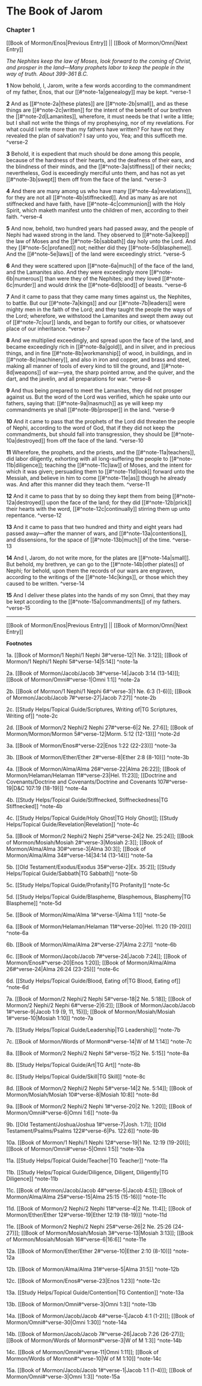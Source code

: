 # The Book of Jarom

### Chapter 1

[[Book of Mormon/Enos|Previous Entry]]  ||  [[Book of Mormon/Omni|Next Entry]]

*The Nephites keep the law of Moses, look forward to the coming of Christ, and prosper in the land—Many prophets labor to keep the people in the way of truth. About 399-361 B.C.*

**1**  Now behold, I, Jarom, write a few words according to the commandment of my father, Enos, that our [[#^note-1a|genealogy]] may be kept. ^verse-1

**2**  And as [[#^note-2a|these plates]] are [[#^note-2b|small]], and as these things are [[#^note-2c|written]] for the intent of the benefit of our brethren the [[#^note-2d|Lamanites]], wherefore, it must needs be that I write a little; but I shall not write the things of my prophesying, nor of my revelations. For what could I write more than my fathers have written? For have not they revealed the plan of salvation? I say unto you, Yea; and this sufficeth me. ^verse-2

**3**  Behold, it is expedient that much should be done among this people, because of the hardness of their hearts, and the deafness of their ears, and the blindness of their minds, and the [[#^note-3a|stiffness]] of their necks; nevertheless, God is exceedingly merciful unto them, and has not as yet [[#^note-3b|swept]] them off from the face of the land. ^verse-3

**4**  And there are many among us who have many [[#^note-4a|revelations]], for they are not all [[#^note-4b|stiffnecked]]. And as many as are not stiffnecked and have faith, have [[#^note-4c|communion]] with the Holy Spirit, which maketh manifest unto the children of men, according to their faith. ^verse-4

**5**  And now, behold, two hundred years had passed away, and the people of Nephi had waxed strong in the land. They observed to [[#^note-5a|keep]] the law of Moses and the [[#^note-5b|sabbath]] day holy unto the Lord. And they [[#^note-5c|profaned]] not; neither did they [[#^note-5d|blaspheme]]. And the [[#^note-5e|laws]] of the land were exceedingly strict. ^verse-5

**6**  And they were scattered upon [[#^note-6a|much]] of the face of the land, and the Lamanites also. And they were exceedingly more [[#^note-6b|numerous]] than were they of the Nephites; and they loved [[#^note-6c|murder]] and would drink the [[#^note-6d|blood]] of beasts. ^verse-6

**7**  And it came to pass that they came many times against us, the Nephites, to battle. But our [[#^note-7a|kings]] and our [[#^note-7b|leaders]] were mighty men in the faith of the Lord; and they taught the people the ways of the Lord; wherefore, we withstood the Lamanites and swept them away out of [[#^note-7c|our]] lands, and began to fortify our cities, or whatsoever place of our inheritance. ^verse-7

**8**  And we multiplied exceedingly, and spread upon the face of the land, and became exceedingly rich in [[#^note-8a|gold]], and in silver, and in precious things, and in fine [[#^note-8b|workmanship]] of wood, in buildings, and in [[#^note-8c|machinery]], and also in iron and copper, and brass and steel, making all manner of tools of every kind to till the ground, and [[#^note-8d|weapons]] of war—yea, the sharp pointed arrow, and the quiver, and the dart, and the javelin, and all preparations for war. ^verse-8

**9**  And thus being prepared to meet the Lamanites, they did not prosper against us. But the word of the Lord was verified, which he spake unto our fathers, saying that: [[#^note-9a|Inasmuch]] as ye will keep my commandments ye shall [[#^note-9b|prosper]] in the land. ^verse-9

**10**  And it came to pass that the prophets of the Lord did threaten the people of Nephi, according to the word of God, that if they did not keep the commandments, but should fall into transgression, they should be [[#^note-10a|destroyed]] from off the face of the land. ^verse-10

**11**  Wherefore, the prophets, and the priests, and the [[#^note-11a|teachers]], did labor diligently, exhorting with all long-suffering the people to [[#^note-11b|diligence]]; teaching the [[#^note-11c|law]] of Moses, and the intent for which it was given; persuading them to [[#^note-11d|look]] forward unto the Messiah, and believe in him to come [[#^note-11e|as]] though he already was. And after this manner did they teach them. ^verse-11

**12**  And it came to pass that by so doing they kept them from being [[#^note-12a|destroyed]] upon the face of the land; for they did [[#^note-12b|prick]] their hearts with the word, [[#^note-12c|continually]] stirring them up unto repentance. ^verse-12

**13**  And it came to pass that two hundred and thirty and eight years had passed away—after the manner of wars, and [[#^note-13a|contentions]], and dissensions, for the space of [[#^note-13b|much]] of the time. ^verse-13

**14**  And I, Jarom, do not write more, for the plates are [[#^note-14a|small]]. But behold, my brethren, ye can go to the [[#^note-14b|other plates]] of Nephi; for behold, upon them the records of our wars are engraven, according to the writings of the [[#^note-14c|kings]], or those which they caused to be written. ^verse-14

**15**  And I deliver these plates into the hands of my son Omni, that they may be kept according to the [[#^note-15a|commandments]] of my fathers. ^verse-15


---
[[Book of Mormon/Enos|Previous Entry]]  ||  [[Book of Mormon/Omni|Next Entry]]


**Footnotes**


1a. [[Book of Mormon/1 Nephi/1 Nephi 3#^verse-12|1 Ne. 3:12]]; [[Book of Mormon/1 Nephi/1 Nephi 5#^verse-14|5:14]] ^note-1a

2a. [[Book of Mormon/Jacob/Jacob 3#^verse-14|Jacob 3:14 (13-14)]]; [[Book of Mormon/Omni#^verse-1|Omni 1:1]] ^note-2a

2b. [[Book of Mormon/1 Nephi/1 Nephi 6#^verse-3|1 Ne. 6:3 (1-6)]]; [[Book of Mormon/Jacob/Jacob 7#^verse-27|Jacob 7:27]] ^note-2b

2c. [[Study Helps/Topical Guide/Scriptures, Writing of|TG Scriptures, Writing of]] ^note-2c

2d. [[Book of Mormon/2 Nephi/2 Nephi 27#^verse-6|2 Ne. 27:6]]; [[Book of Mormon/Mormon/Mormon 5#^verse-12|Morm. 5:12 (12-13)]] ^note-2d

3a. [[Book of Mormon/Enos#^verse-22|Enos 1:22 (22-23)]] ^note-3a

3b. [[Book of Mormon/Ether/Ether 2#^verse-8|Ether 2:8 (8-10)]] ^note-3b

4a. [[Book of Mormon/Alma/Alma 26#^verse-22|Alma 26:22]]; [[Book of Mormon/Helaman/Helaman 11#^verse-23|Hel. 11:23]]; [[Doctrine and Covenants/Doctrine and Covenants/Doctrine and Covenants 107#^verse-19|D&C 107:19 (18-19)]] ^note-4a

4b. [[Study Helps/Topical Guide/Stiffnecked, Stiffneckedness|TG Stiffnecked]] ^note-4b

4c. [[Study Helps/Topical Guide/Holy Ghost|TG Holy Ghost]]; [[Study Helps/Topical Guide/Revelation|Revelation]] ^note-4c

5a. [[Book of Mormon/2 Nephi/2 Nephi 25#^verse-24|2 Ne. 25:24]]; [[Book of Mormon/Mosiah/Mosiah 2#^verse-3|Mosiah 2:3]]; [[Book of Mormon/Alma/Alma 30#^verse-3|Alma 30:3]]; [[Book of Mormon/Alma/Alma 34#^verse-14|34:14 (13-14)]] ^note-5a

5b. [[Old Testament/Exodus/Exodus 35#^verse-2|Ex. 35:2]]; [[Study Helps/Topical Guide/Sabbath|TG Sabbath]] ^note-5b

5c. [[Study Helps/Topical Guide/Profanity|TG Profanity]] ^note-5c

5d. [[Study Helps/Topical Guide/Blaspheme, Blasphemous, Blasphemy|TG Blaspheme]] ^note-5d

5e. [[Book of Mormon/Alma/Alma 1#^verse-1|Alma 1:1]] ^note-5e

6a. [[Book of Mormon/Helaman/Helaman 11#^verse-20|Hel. 11:20 (19-20)]] ^note-6a

6b. [[Book of Mormon/Alma/Alma 2#^verse-27|Alma 2:27]] ^note-6b

6c. [[Book of Mormon/Jacob/Jacob 7#^verse-24|Jacob 7:24]]; [[Book of Mormon/Enos#^verse-20|Enos 1:20]]; [[Book of Mormon/Alma/Alma 26#^verse-24|Alma 26:24 (23-25)]] ^note-6c

6d. [[Study Helps/Topical Guide/Blood, Eating of|TG Blood, Eating of]] ^note-6d

7a. [[Book of Mormon/2 Nephi/2 Nephi 5#^verse-18|2 Ne. 5:18]]; [[Book of Mormon/2 Nephi/2 Nephi 6#^verse-2|6:2]]; [[Book of Mormon/Jacob/Jacob 1#^verse-9|Jacob 1:9 (9, 11, 15)]]; [[Book of Mormon/Mosiah/Mosiah 1#^verse-10|Mosiah 1:10]] ^note-7a

7b. [[Study Helps/Topical Guide/Leadership|TG Leadership]] ^note-7b

7c. [[Book of Mormon/Words of Mormon#^verse-14|W of M 1:14]] ^note-7c

8a. [[Book of Mormon/2 Nephi/2 Nephi 5#^verse-15|2 Ne. 5:15]] ^note-8a

8b. [[Study Helps/Topical Guide/Art|TG Art]] ^note-8b

8c. [[Study Helps/Topical Guide/Skill|TG Skill]] ^note-8c

8d. [[Book of Mormon/2 Nephi/2 Nephi 5#^verse-14|2 Ne. 5:14]]; [[Book of Mormon/Mosiah/Mosiah 10#^verse-8|Mosiah 10:8]] ^note-8d

9a. [[Book of Mormon/2 Nephi/2 Nephi 1#^verse-20|2 Ne. 1:20]]; [[Book of Mormon/Omni#^verse-6|Omni 1:6]] ^note-9a

9b. [[Old Testament/Joshua/Joshua 1#^verse-7|Josh. 1:7]]; [[Old Testament/Psalms/Psalms 122#^verse-6|Ps. 122:6]] ^note-9b

10a. [[Book of Mormon/1 Nephi/1 Nephi 12#^verse-19|1 Ne. 12:19 (19-20)]]; [[Book of Mormon/Omni#^verse-5|Omni 1:5]] ^note-10a

11a. [[Study Helps/Topical Guide/Teacher|TG Teacher]] ^note-11a

11b. [[Study Helps/Topical Guide/Diligence, Diligent, Diligently|TG Diligence]] ^note-11b

11c. [[Book of Mormon/Jacob/Jacob 4#^verse-5|Jacob 4:5]]; [[Book of Mormon/Alma/Alma 25#^verse-15|Alma 25:15 (15-16)]] ^note-11c

11d. [[Book of Mormon/2 Nephi/2 Nephi 11#^verse-4|2 Ne. 11:4]]; [[Book of Mormon/Ether/Ether 12#^verse-19|Ether 12:19 (18-19)]] ^note-11d

11e. [[Book of Mormon/2 Nephi/2 Nephi 25#^verse-26|2 Ne. 25:26 (24-27)]]; [[Book of Mormon/Mosiah/Mosiah 3#^verse-13|Mosiah 3:13]]; [[Book of Mormon/Mosiah/Mosiah 16#^verse-6|16:6]] ^note-11e

12a. [[Book of Mormon/Ether/Ether 2#^verse-10|Ether 2:10 (8-10)]] ^note-12a

12b. [[Book of Mormon/Alma/Alma 31#^verse-5|Alma 31:5]] ^note-12b

12c. [[Book of Mormon/Enos#^verse-23|Enos 1:23]] ^note-12c

13a. [[Study Helps/Topical Guide/Contention|TG Contention]] ^note-13a

13b. [[Book of Mormon/Omni#^verse-3|Omni 1:3]] ^note-13b

14a. [[Book of Mormon/Jacob/Jacob 4#^verse-1|Jacob 4:1 (1-2)]]; [[Book of Mormon/Omni#^verse-30|Omni 1:30]] ^note-14a

14b. [[Book of Mormon/Jacob/Jacob 7#^verse-26|Jacob 7:26 (26-27)]]; [[Book of Mormon/Words of Mormon#^verse-3|W of M 1:3]] ^note-14b

14c. [[Book of Mormon/Omni#^verse-11|Omni 1:11]]; [[Book of Mormon/Words of Mormon#^verse-10|W of M 1:10]] ^note-14c

15a. [[Book of Mormon/Jacob/Jacob 1#^verse-1|Jacob 1:1 (1-4)]]; [[Book of Mormon/Omni#^verse-3|Omni 1:3]] ^note-15a